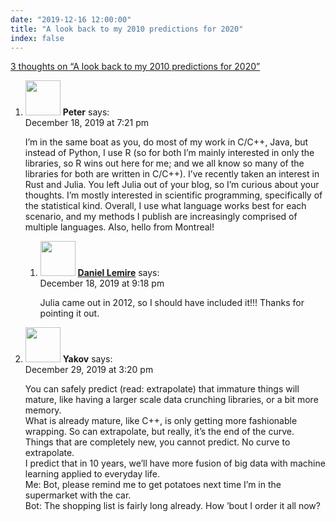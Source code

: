 ```yaml
---
date: "2019-12-16 12:00:00"
title: "A look back to my 2010 predictions for 2020"
index: false
---
```


[3 thoughts on &ldquo;A look back to my 2010 predictions for 2020&rdquo;](/lemire/blog/2019/12-16-a-look-back-to-my-2010-predictions-for-2020)

<ol class="comment-list">
<li id="comment-471998" class="comment even thread-even depth-1 parent">
<div class="comment-author vcard">
<img alt src="https://secure.gravatar.com/avatar/33e48dd15685c63d1c8a840f2c7d51c6?s=56&#038;d=mm&#038;r=g" srcset="https://secure.gravatar.com/avatar/33e48dd15685c63d1c8a840f2c7d51c6?s=112&#038;d=mm&#038;r=g 2x" class="avatar avatar-56 photo" height="56" width="56" decoding="async" /> <b class="fn">Peter</b> <span class="says">says:</span> </div>
<div class="comment-metadata"><time datetime="2019-12-18T19:21:23+00:00">December 18, 2019 at 7:21 pm</time></a> </div>
<div class="comment-content">
<p>I&rsquo;m in the same boat as you, do most of my work in C/C++, Java, but instead of Python, I use R (so for both I&rsquo;m mainly interested in only the libraries, so R wins out here for me; and we all know so many of the libraries for both are written in C/C++). I&rsquo;ve recently taken an interest in Rust and Julia. You left Julia out of your blog, so I&rsquo;m curious about your thoughts. I&rsquo;m mostly interested in scientific programming, specifically of the statistical kind. Overall, I use what language works best for each scenario, and my methods I publish are increasingly comprised of multiple languages. Also, hello from Montreal!</p>
</div>
<ol class="children">
<li id="comment-472049" class="comment byuser comment-author-lemire bypostauthor odd alt depth-2">
<div class="comment-author vcard">
<img alt src="https://secure.gravatar.com/avatar/2ca999bef9535950f5b84281a4dab006?s=56&#038;d=mm&#038;r=g" srcset="https://secure.gravatar.com/avatar/2ca999bef9535950f5b84281a4dab006?s=112&#038;d=mm&#038;r=g 2x" class="avatar avatar-56 photo" height="56" width="56" decoding="async" /> <b class="fn"><a href="https://lemire.me/en/" class="url" rel="ugc">Daniel Lemire</a></b> <span class="says">says:</span> </div>
<div class="comment-metadata"><time datetime="2019-12-18T21:18:39+00:00">December 18, 2019 at 9:18 pm</time></a> </div>
<div class="comment-content">
<p>Julia came out in 2012, so I should have included it!!! Thanks for pointing it out.</p>
</div>
</li>
</ol>
</li>
<li id="comment-481673" class="comment even thread-odd thread-alt depth-1">
<div class="comment-author vcard">
<img alt src="https://secure.gravatar.com/avatar/c7fc46ca0969fcdbb033671e3646b729?s=56&#038;d=mm&#038;r=g" srcset="https://secure.gravatar.com/avatar/c7fc46ca0969fcdbb033671e3646b729?s=112&#038;d=mm&#038;r=g 2x" class="avatar avatar-56 photo" height="56" width="56" loading="lazy" decoding="async" /> <b class="fn">Yakov</b> <span class="says">says:</span> </div>
<div class="comment-metadata"><time datetime="2019-12-29T15:20:00+00:00">December 29, 2019 at 3:20 pm</time></a> </div>
<div class="comment-content">
<p>You can safely predict (read: extrapolate) that immature things will mature, like having a larger scale data crunching libraries, or a bit more memory.<br/>
What is already mature, like C++, is only getting more fashionable wrapping. So can extrapolate, but really, it&rsquo;s the end of the curve.<br/>
Things that are completely new, you cannot predict. No curve to extrapolate.<br/>
I predict that in 10 years, we&rsquo;ll have more fusion of big data with machine learning applied to everyday life.<br/>
Me: Bot, please remind me to get potatoes next time I&rsquo;m in the supermarket with the car.<br/>
Bot: The shopping list is fairly long already. How &rsquo;bout I order it all now?</p>
</div>
</li>
</ol>
